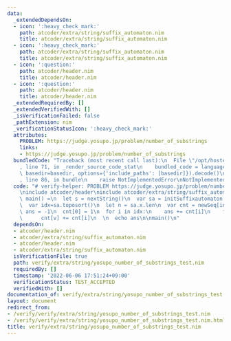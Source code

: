 ```yaml
---
data:
  _extendedDependsOn:
  - icon: ':heavy_check_mark:'
    path: atcoder/extra/string/suffix_automaton.nim
    title: atcoder/extra/string/suffix_automaton.nim
  - icon: ':heavy_check_mark:'
    path: atcoder/extra/string/suffix_automaton.nim
    title: atcoder/extra/string/suffix_automaton.nim
  - icon: ':question:'
    path: atcoder/header.nim
    title: atcoder/header.nim
  - icon: ':question:'
    path: atcoder/header.nim
    title: atcoder/header.nim
  _extendedRequiredBy: []
  _extendedVerifiedWith: []
  _isVerificationFailed: false
  _pathExtension: nim
  _verificationStatusIcon: ':heavy_check_mark:'
  attributes:
    PROBLEM: https://judge.yosupo.jp/problem/number_of_substrings
    links:
    - https://judge.yosupo.jp/problem/number_of_substrings
  bundledCode: "Traceback (most recent call last):\n  File \"/opt/hostedtoolcache/Python/3.10.6/x64/lib/python3.10/site-packages/onlinejudge_verify/documentation/build.py\"\
    , line 71, in _render_source_code_stat\n    bundled_code = language.bundle(stat.path,\
    \ basedir=basedir, options={'include_paths': [basedir]}).decode()\n  File \"/opt/hostedtoolcache/Python/3.10.6/x64/lib/python3.10/site-packages/onlinejudge_verify/languages/nim.py\"\
    , line 86, in bundle\n    raise NotImplementedError\nNotImplementedError\n"
  code: "# verify-helper: PROBLEM https://judge.yosupo.jp/problem/number_of_substrings\n\
    \ninclude atcoder/header\ninclude atcoder/extra/string/suffix_automaton\n\nproc\
    \ main() =\n  let s = nextString()\n  var sa = initSuffixautomaton[char](s)\n\
    \  var idx=sa.toposort()\n  let n = sa.x.len\n  var cnt = newSeq[int](n)\n  var\
    \ ans = -1\n  cnt[0] = 1\n  for i in idx:\n    ans += cnt[i]\n    for k,v in sa[i].to:\n\
    \      cnt[v] += cnt[i]\n  \n  echo ans\n\nmain()\n"
  dependsOn:
  - atcoder/header.nim
  - atcoder/extra/string/suffix_automaton.nim
  - atcoder/header.nim
  - atcoder/extra/string/suffix_automaton.nim
  isVerificationFile: true
  path: verify/extra/string/yosupo_number_of_substrings_test.nim
  requiredBy: []
  timestamp: '2022-06-06 17:51:24+09:00'
  verificationStatus: TEST_ACCEPTED
  verifiedWith: []
documentation_of: verify/extra/string/yosupo_number_of_substrings_test.nim
layout: document
redirect_from:
- /verify/verify/extra/string/yosupo_number_of_substrings_test.nim
- /verify/verify/extra/string/yosupo_number_of_substrings_test.nim.html
title: verify/extra/string/yosupo_number_of_substrings_test.nim
---
```

